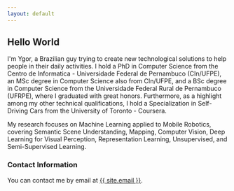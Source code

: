 ```yaml
---
layout: default
---
```


## Hello World

I'm Ygor, a Brazilian guy trying to create new technological solutions to help people in their daily activities. I hold a PhD in Computer Science from the Centro de Informatica - Universidade Federal de Pernambuco (CIn/UFPE), an MSc degree in Computer Science also from CIn/UFPE, and a BSc degree in Computer Science from the Universidade Federal Rural de Pernambuco (UFRPE), where I graduated with great honors. Furthermore, as a highlight among my other technical qualifications, I hold a Specialization in Self-Driving Cars from the University of Toronto - Coursera.

My research focuses on Machine Learning applied to Mobile Robotics, covering Semantic Scene Understanding, Mapping, Computer Vision, Deep Learning for Visual Perception, Representation Learning, Unsupervised, and Semi-Supervised Learning.

### Contact Information

You can contact me by email at <a href="mailto:{{ site.email }}">{{ site.email }}</a>.



